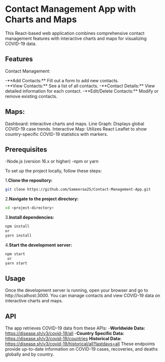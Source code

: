 # Contact Management App with Charts and Maps

This React-based web application combines comprehensive contact management features with interactive charts and maps for visualizing COVID-19 data.

## Features

Contact Management:</p>
<div>-**Add Contacts:** Fill out a form to add new contacts.</div>
-**View Contacts:** See a list of all contacts.
-**Contact Details:** View detailed information for each contact.
-**Edit/Delete Contacts:** Modify or remove existing contacts.

## Maps:
Dashboard: interactive charts and maps.
Line Graph: Displays global COVID-19 case trends.
Interactive Map: Utilizes React Leaflet to show country-specific COVID-19 statistics with markers.

## Prerequisites
-Node.js (version 16.x or higher)
-npm or yarn

To set up the project locally, follow these steps:

1.**Clone the repository:**

```bash
git clone https://github.com/Sameeraa25/Contact-Management-App.git
```
2.**Navigate to the project directory:**

```bash
cd <project-directory>
```

3.**Install dependencies:**

```bash
npm install
or
yarn install
```

4.**Start the development server:**

```bash
npm start
 or
yarn start
```

## Usage
Once the development server is running, open your browser and go to http://localhost:3000. You can manage contacts and view COVID-19 data on interactive charts and maps.

## API 
The app retrieves COVID-19 data from these APIs:
-**Worldwide Data:** https://disease.sh/v3/covid-19/all
-**Country Specific Data:** https://disease.sh/v3/covid-19/countries
**Historical Data:** https://disease.sh/v3/covid-19/historical/all?lastdays=all
These endpoints provide up-to-date information on COVID-19 cases, recoveries, and deaths globally and by country.






